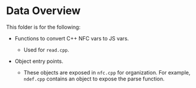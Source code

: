 # Data Overview

This folder is for the following:

- Functions to convert C++ NFC vars to JS vars.  
    - Used for `read.cpp`.

- Object entry points.
    - These objects are exposed in `nfc.cpp` for organization. For example, `ndef.cpp` contains an object to expose the parse function.